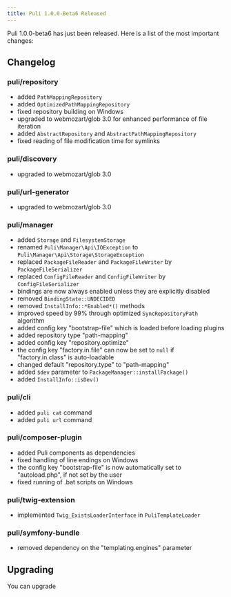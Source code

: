 ```yaml
---
title: Puli 1.0.0-Beta6 Released
---
```

Puli 1.0.0-beta6 has just been released. Here is a list of the most important
changes:

Changelog
---------

### puli/repository

 * added `PathMappingRepository`
 * added `OptimizedPathMappingRepository`
 * fixed repository building on Windows
 * upgraded to webmozart/glob 3.0 for enhanced performance of file iteration
 * added `AbstractRepository` and `AbstractPathMappingRepository`
 * fixed reading of file modification time for symlinks

### puli/discovery

 * upgraded to webmozart/glob 3.0
 
### puli/url-generator

 * upgraded to webmozart/glob 3.0
 
### puli/manager

 * added `Storage` and `FilesystemStorage`
 * renamed `Puli\Manager\Api\IOException` to `Puli\Manager\Api\Storage\StorageException`
 * replaced `PackageFileReader` and `PackageFileWriter` by `PackageFileSerializer`
 * replaced `ConfigFileReader` and `ConfigFileWriter` by `ConfigFileSerializer`
 * bindings are now always enabled unless they are explicitly disabled
 * removed `BindingState::UNDECIDED`
 * removed `InstallInfo::*Enabled*()` methods
 * improved speed by 99% through optimized `SyncRepositoryPath` algorithm
 * added config key "bootstrap-file" which is loaded before loading plugins
 * added repository type "path-mapping"
 * added config key "repository.optimize"
 * the config key "factory.in.file" can now be set to `null` if "factory.in.class"
   is auto-loadable
 * changed default "repository.type" to "path-mapping"
 * added `$dev` parameter to `PackageManager::installPackage()`
 * added `InstallInfo::isDev()`

### puli/cli

 * added `puli cat` command
 * added `puli url` command

### puli/composer-plugin

 * added Puli components as dependencies
 * fixed handling of line endings on Windows
 * the config key "bootstrap-file" is now automatically set to "autoload.php",
   if not set by the user
 * fixed running of .bat scripts on Windows

### puli/twig-extension

 * implemented `Twig_ExistsLoaderInterface` in `PuliTemplateLoader`

### puli/symfony-bundle

 * removed dependency on the "templating.engines" parameter

Upgrading
---------

You can upgrade
